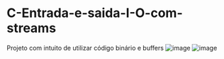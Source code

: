 # C-Entrada-e-saida-I-O-com-streams
Projeto com intuito de utilizar código binário  e buffers
![image](https://user-images.githubusercontent.com/77518236/172843582-a7796f84-d38e-426f-8112-b4c7c9f34677.png)
![image](https://user-images.githubusercontent.com/77518236/172843617-62611569-70b2-4b58-b83f-2b115c84b195.png)
